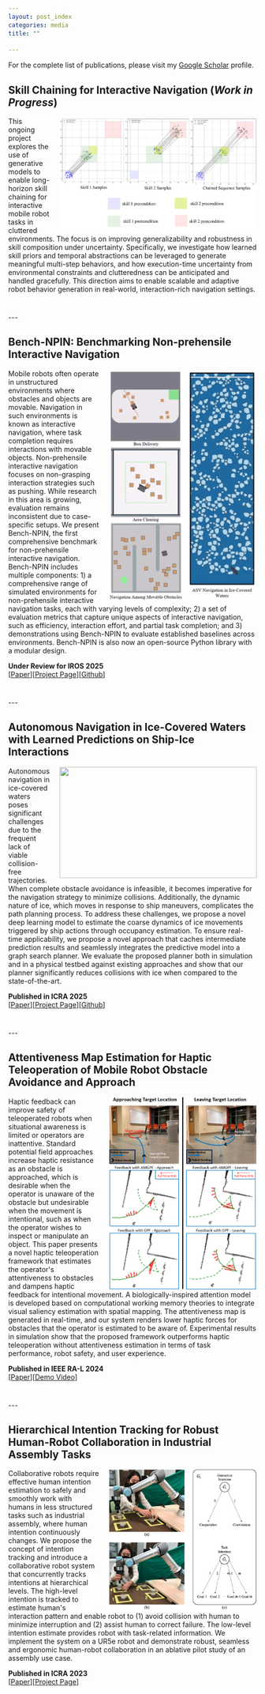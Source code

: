 ```yaml
---
layout: post_index
categories: media
title: ""

---
```


For the complete list of publications, please visit my [Google Scholar](https://scholar.google.ca/citations?user=8zyHdjoAAAAJ&hl=en&oi=ao) profile.


## Skill Chaining for Interactive Navigation (*Work in Progress*)
<img style="float: right; padding-left:20px;" src="/assets/skill_learning_demo1.png"  width="400" height="225">

This ongoing project explores the use of generative models to enable long-horizon skill chaining for interactive mobile robot tasks in cluttered environments. The focus is on improving generalizability and robustness in skill composition under uncertainty. Specifically, we investigate how learned skill priors and temporal abstractions can be leveraged to generate meaningful multi-step behaviors, and how execution-time uncertainty from environmental constraints and clutteredness can be anticipated and handled gracefully. This direction aims to enable scalable and adaptive robot behavior generation in real-world, interaction-rich navigation settings.

<p style="margin-top: 40px;"></p>
---

## Bench-NPIN: Benchmarking Non-prehensile Interactive Navigation
<img style="float: right; padding-left:20px;" src="/assets/benchnpin_intro.gif" width="300" height="470">

Mobile robots often operate in unstructured environments where obstacles and objects are movable. Navigation in such environments is known as interactive navigation, where task completion requires interactions with movable objects. Non-prehensile interactive navigation focuses on non-grasping interaction strategies such as pushing. While research in this area is growing, evaluation remains inconsistent due to case-specific setups. We present Bench-NPIN, the first comprehensive benchmark for non-prehensile interactive navigation. Bench-NPIN includes multiple components: 1) a comprehensive range of simulated environments for non-prehensile interactive navigation tasks, each with varying levels of complexity; 2) a set of evaluation metrics that capture unique aspects of interactive navigation, such as efficiency, interaction effort, and partial task completion; and 3) demonstrations using Bench-NPIN to evaluate established baselines across environments. Bench-NPIN is also now an open-source Python library with a modular design.

**Under Review for IROS 2025** <br>
[[Paper](https://arxiv.org/pdf/2409.11326v1)][[Project Page](https://sites.google.com/view/bench-npin/home)][[Github](https://github.com/IvanIZ/BenchNPIN)]
<br>
<p style="margin-top: 40px;"></p>
---

## Autonomous Navigation in Ice-Covered Waters with Learned Predictions on Ship-Ice Interactions
<img style="float: right; padding-left:20px;" src="/assets/method_video_fps7.gif" width="400" height="225">

Autonomous navigation in ice-covered waters poses significant challenges due to the frequent lack of viable collision-free trajectories. When complete obstacle avoidance is infeasible, it becomes imperative for the navigation strategy to minimize collisions. Additionally, the dynamic nature of ice, which moves in response to ship maneuvers, complicates the path planning process. To address these challenges, we propose a novel deep learning model to estimate the coarse dynamics of ice movements triggered by ship actions through occupancy estimation. To ensure real-time applicability, we propose a novel approach that caches intermediate prediction results and seamlessly integrates the predictive model into a graph search planner. We evaluate the proposed planner both in simulation and in a physical testbed against existing approaches and show that our planner significantly reduces collisions with ice when compared to the state-of-the-art.

**Published in ICRA 2025** <br>
[[Paper](https://arxiv.org/pdf/2409.11326v1)][[Project Page](https://sites.google.com/view/predictive-asv-nav/)][[Github](https://github.com/IvanIZ/predictive-asv-planner)]
<br>
<p style="margin-top: 40px;"></p>
---

## Attentiveness Map Estimation for Haptic Teleoperation of Mobile Robot Obstacle Avoidance and Approach
<img style="float: right; padding-left:20px;" src="/assets/real_world_prelim_v4.png" width="300" height="390">

Haptic feedback can improve safety of teleoperated robots when situational awareness is limited or operators are inattentive. Standard potential field approaches increase haptic resistance as an obstacle is approached, which is desirable when the operator is unaware of the obstacle but undesirable when the movement is intentional, such as when the operator wishes to inspect or manipulate an object. This paper presents a novel haptic teleoperation framework that estimates the operator's attentiveness to obstacles and dampens haptic feedback for intentional movement. A biologically-inspired attention model is developed based on computational working memory theories to integrate visual saliency estimation with spatial mapping. The attentiveness map is generated in real-time, and our system renders lower haptic forces for obstacles that the operator is estimated to be aware of. Experimental results in simulation show that the proposed framework outperforms haptic teleoperation without attentiveness estimation in terms of task performance, robot safety, and user experience.

**Published in IEEE RA-L 2024** <br> 
[[Paper](https://ieeexplore.ieee.org/abstract/document/10400830)][[Demo Video](https://drive.google.com/file/d/107Mi25OYJLrMjxFr7Zrt1dxcU89oRw4U/view?usp=drive_link)]
<br>
<p style="margin-top: 40px;"></p>
---

## Hierarchical Intention Tracking for Robust Human-Robot Collaboration in Industrial Assembly Tasks
<img style="float: right; padding-left:20px;" src="/assets/hit_project/hit_visual.png" width="300" height="285">

Collaborative robots require effective human intention estimation to safely and smoothly work with humans in less structured tasks such as industrial assembly, where human intention continuously changes. We propose the concept of intention tracking and introduce a collaborative robot system that concurrently tracks intentions at hierarchical levels. The high-level intention is tracked to estimate human's interaction pattern and enable robot to (1) avoid collision with human to minimize interruption and (2) assist human to correct failure. The low-level intention estimate provides robot with task-related information. We implement the system on a UR5e robot and demonstrate robust, seamless and ergonomic human-robot collaboration in an ablative pilot study of an assembly use case.

**Published in ICRA 2023** <br> 
[[Paper](https://ieeexplore.ieee.org/abstract/document/10160515)][[Project Page](https://sites.google.com/view/hierarchicalintentiontracking)]
